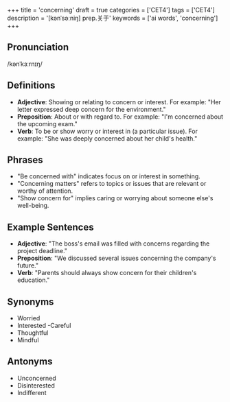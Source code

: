 +++
title = 'concerning'
draft = true
categories = ['CET4']
tags = ['CET4']
description = '[kənˈsəːniŋ] prep.关于'
keywords = ['ai words', 'concerning']
+++

## Pronunciation
/kənˈkɜːrnɪŋ/

## Definitions
- **Adjective**: Showing or relating to concern or interest. For example: "Her letter expressed deep concern for the environment."
- **Preposition**: About or with regard to. For example: "I'm concerned about the upcoming exam."
- **Verb**: To be or show worry or interest in (a particular issue). For example: "She was deeply concerned about her child's health."

## Phrases
- "Be concerned with" indicates focus on or interest in something.
- "Concerning matters" refers to topics or issues that are relevant or worthy of attention.
- "Show concern for" implies caring or worrying about someone else's well-being.

## Example Sentences
- **Adjective**: "The boss's email was filled with concerns regarding the project deadline."
- **Preposition**: "We discussed several issues concerning the company's future."
- **Verb**: "Parents should always show concern for their children's education."

## Synonyms
- Worried
- Interested
-Careful
- Thoughtful
- Mindful

## Antonyms
- Unconcerned
- Disinterested
- Indifferent
